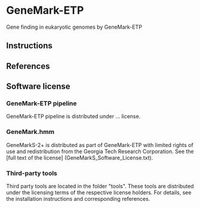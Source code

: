 # GeneMark-ETP

Gene finding in eukaryotic genomes by GeneMark-ETP  

## Instructions

## References

## Software license

### GeneMark-ETP pipeline

GeneMark-ETP pipeline is distributed under ... license.

### GeneMark.hmm

GeneMarkS-2+ is distributed as part of GeneMark-ETP with limited rights of use and redistribution
from the Georgia Tech Research Corporation. See the [full text of the license] (GeneMarkS_Software_License.txt).

### Third-party tools

Third party tools are located in the folder "tools". These tools are distributed under the licensing terms of the respective license holders. For details, see the installation instructions and corresponding references.

